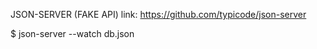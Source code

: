 JSON-SERVER (FAKE API)
link: https://github.com/typicode/json-server

\$ json-server --watch db.json
